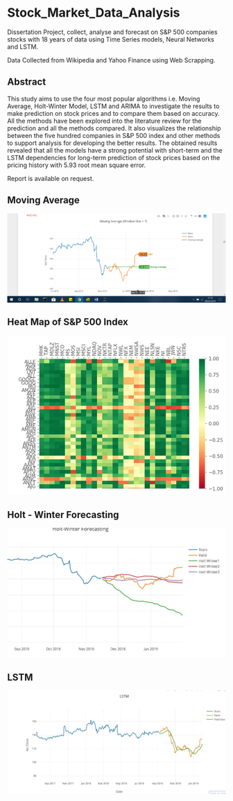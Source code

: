 # Stock_Market_Data_Analysis
Dissertation Project, collect, analyse and forecast on S&amp;P 500 companies stocks with 18 years of data using Time Series models, Neural Networks and LSTM.

Data Collected from Wikipedia and Yahoo Finance using Web Scrapping.

## Abstract

This study aims to use the four most popular algorithms i.e. Moving Average, Holt-Winter Model, LSTM and ARIMA to investigate the results to make prediction on stock prices and to compare them based on accuracy. All the methods have been explored into the literature review for the prediction and all the methods compared. It also visualizes the relationship between the five hundred companies in S&P 500 index and other methods to support analysis for developing the better results.
The obtained results revealed that all the models have a strong potential with short-term and the LSTM dependencies for long-term prediction of stock prices based on the pricing history with 5.93 root mean square error.

Report is available on request.
## Moving Average
![](Screenshots/Screenshot%20(70).png)

## Heat Map of S&P 500 Index 
![](Screenshots/zoomin.JPG)

## Holt - Winter Forecasting
![](Screenshots/hw315.JPG)

## LSTM 
![](Screenshots/lstmp.JPG)
